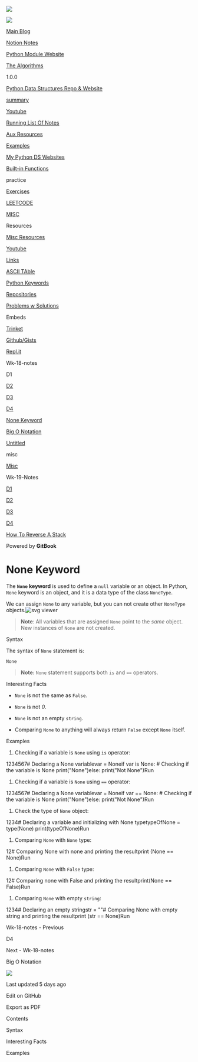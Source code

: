 <a href="../index.html" class="link-a079aa82--primary-53a25e66--logoLink-10d08504"></a>

<img src="https://gblobscdn.gitbook.com/spaces%2F-MgPMwrt_bII3PHshADs%2Favatar-rectangle-1628628415210.png?alt=media" class="image-67b14f24--logo-35ac2404--small-5fbe8ad7" />

<a href="../index.html" class="link-a079aa82--primary-53a25e66--logoLink-10d08504"></a>

<img src="https://gblobscdn.gitbook.com/spaces%2F-MgPMwrt_bII3PHshADs%2Favatar-rectangle-1628628415210.png?alt=media" class="image-67b14f24--logo-35ac2404--medium-5fbe8af6" />

<a href="https://bgoonz-blog.netlify.app/#gsc.tab=0" class="button-36063075--medium-6e2a217a--button-f76f0854--linkButton-67c61496--links-4b2c949c"><span class="text-4505230f--UIH400-4e41e82a--textContentFamily-49a318e1--text-8ee2c8b2"><span class="text-4505230f--UIH400-4e41e82a--textContentFamily-49a318e1">Main Blog</span></span></a>

<a href="https://golden-lobe-519.notion.site/Data-Structures-c3fe3debbe494b929ed2f20070b631f8" class="button-36063075--medium-6e2a217a--button-f76f0854--linkButton-67c61496--links-4b2c949c"><span class="text-4505230f--UIH400-4e41e82a--textContentFamily-49a318e1--text-8ee2c8b2"><span class="text-4505230f--UIH400-4e41e82a--textContentFamily-49a318e1">Notion Notes</span></span></a>

<a href="https://thealgorithms.netlify.app/#" class="button-36063075--medium-6e2a217a--button-f76f0854--linkButton-67c61496--links-4b2c949c"><span class="text-4505230f--UIH400-4e41e82a--textContentFamily-49a318e1--text-8ee2c8b2"><span class="text-4505230f--UIH400-4e41e82a--textContentFamily-49a318e1">Python Module Website</span></span></a>

<a href="https://bgoonz-branch-the-algos.vercel.app/" class="button-36063075--medium-6e2a217a--button-f76f0854--linkButton-67c61496--links-4b2c949c"><span class="text-4505230f--UIH400-4e41e82a--textContentFamily-49a318e1--text-8ee2c8b2"><span class="text-4505230f--UIH400-4e41e82a--textContentFamily-49a318e1">The Algorithms</span></span></a>

1.0.0

<a href="../index.html" class="navButton-94f2579c--navButtonClickable-161b88ca"><span class="text-4505230f--UIH300-2063425d--textContentFamily-49a318e1--navButtonLabel-14a4968f">Python Data Structures Repo &amp; Website</span></a>

<a href="../summary.html" class="navButton-94f2579c--navButtonClickable-161b88ca"><span class="text-4505230f--UIH300-2063425d--textContentFamily-49a318e1--navButtonLabel-14a4968f">summary</span></a>

<a href="../youtube.html" class="navButton-94f2579c--navButtonClickable-161b88ca"><span class="text-4505230f--UIH300-2063425d--textContentFamily-49a318e1--navButtonLabel-14a4968f">Youtube</span></a>

<a href="../running-list-of-notes.html" class="navButton-94f2579c--navButtonClickable-161b88ca"><span class="text-4505230f--UIH300-2063425d--textContentFamily-49a318e1--navButtonLabel-14a4968f">Running List Of Notes</span></a>

<a href="../aux-resources.html" class="navButton-94f2579c--navButtonClickable-161b88ca"><span class="text-4505230f--UIH300-2063425d--textContentFamily-49a318e1--navButtonLabel-14a4968f">Aux Resources</span></a>

<a href="../untitled.html" class="navButton-94f2579c--navButtonClickable-161b88ca"><span class="text-4505230f--UIH300-2063425d--textContentFamily-49a318e1--navButtonLabel-14a4968f">Examples</span></a>

<a href="../my-python-ds-websites.html" class="navButton-94f2579c--navButtonClickable-161b88ca"><span class="text-4505230f--UIH300-2063425d--textContentFamily-49a318e1--navButtonLabel-14a4968f">My Python DS Websites</span></a>

<a href="../built-in-functions.html" class="navButton-94f2579c--navButtonClickable-161b88ca"><span class="text-4505230f--UIH300-2063425d--textContentFamily-49a318e1--navButtonLabel-14a4968f">Built-in Functions</span></a>

<span class="text-4505230f--UIH300-2063425d--textContentFamily-49a318e1--navButtonLabel-14a4968f"><span class="text-4505230f--InfoH200-3a8a7a86--textContentFamily-49a318e1">practice</span></span>

<a href="../practice/exercises.html" class="navButton-94f2579c--navButtonClickable-161b88ca"><span class="text-4505230f--UIH300-2063425d--textContentFamily-49a318e1--navButtonLabel-14a4968f">Exercises</span></a>

<a href="../practice/leetcode.html" class="navButton-94f2579c--navButtonClickable-161b88ca"><span class="text-4505230f--UIH300-2063425d--textContentFamily-49a318e1--navButtonLabel-14a4968f">LEETCODE</span></a>

<a href="../practice/untitled.html" class="navButton-94f2579c--navButtonClickable-161b88ca"><span class="text-4505230f--UIH300-2063425d--textContentFamily-49a318e1--navButtonLabel-14a4968f">MISC</span></a>

<span class="text-4505230f--UIH300-2063425d--textContentFamily-49a318e1--navButtonLabel-14a4968f"><span class="text-4505230f--InfoH200-3a8a7a86--textContentFamily-49a318e1">Resources</span></span>

<a href="../resources/misc-resources.html" class="navButton-94f2579c--navButtonClickable-161b88ca"><span class="text-4505230f--UIH300-2063425d--textContentFamily-49a318e1--navButtonLabel-14a4968f">Misc Resources</span></a>

<a href="../resources/youtube-1.html" class="navButton-94f2579c--navButtonClickable-161b88ca"><span class="text-4505230f--UIH300-2063425d--textContentFamily-49a318e1--navButtonLabel-14a4968f">Youtube</span></a>

<a href="../resources/links.html" class="navButton-94f2579c--navButtonClickable-161b88ca"><span class="text-4505230f--UIH300-2063425d--textContentFamily-49a318e1--navButtonLabel-14a4968f">Links</span></a>

<a href="../resources/ascii-table.html" class="navButton-94f2579c--navButtonClickable-161b88ca"><span class="text-4505230f--UIH300-2063425d--textContentFamily-49a318e1--navButtonLabel-14a4968f">ASCII TAble</span></a>

<a href="../resources/python-keywords.html" class="navButton-94f2579c--navButtonClickable-161b88ca"><span class="text-4505230f--UIH300-2063425d--textContentFamily-49a318e1--navButtonLabel-14a4968f">Python Keywords</span></a>

<a href="../resources/repositories.html" class="navButton-94f2579c--navButtonClickable-161b88ca"><span class="text-4505230f--UIH300-2063425d--textContentFamily-49a318e1--navButtonLabel-14a4968f">Repositories</span></a>

<a href="../resources/problems-w-solutions.html" class="navButton-94f2579c--navButtonClickable-161b88ca"><span class="text-4505230f--UIH300-2063425d--textContentFamily-49a318e1--navButtonLabel-14a4968f">Problems w Solutions</span></a>

<span class="text-4505230f--UIH300-2063425d--textContentFamily-49a318e1--navButtonLabel-14a4968f"><span class="text-4505230f--InfoH200-3a8a7a86--textContentFamily-49a318e1">Embeds</span></span>

<a href="../embeds/trinket.html" class="navButton-94f2579c--navButtonClickable-161b88ca"><span class="text-4505230f--UIH300-2063425d--textContentFamily-49a318e1--navButtonLabel-14a4968f">Trinket</span></a>

<a href="../embeds/github-gists.html" class="navButton-94f2579c--navButtonClickable-161b88ca"><span class="text-4505230f--UIH300-2063425d--textContentFamily-49a318e1--navButtonLabel-14a4968f">Github/Gists</span></a>

<a href="../embeds/repl.it.html" class="navButton-94f2579c--navButtonClickable-161b88ca"><span class="text-4505230f--UIH300-2063425d--textContentFamily-49a318e1--navButtonLabel-14a4968f">Repl.it</span></a>

<span class="text-4505230f--UIH300-2063425d--textContentFamily-49a318e1--navButtonLabel-14a4968f"><span class="text-4505230f--InfoH200-3a8a7a86--textContentFamily-49a318e1">Wk-18-notes</span></span>

<span class="text-4505230f--UIH300-2063425d--textContentFamily-49a318e1--navButtonLabel-14a4968f">D1</span>

<a href="d2.html" class="navButton-94f2579c--navButtonClickable-161b88ca"><span class="text-4505230f--UIH300-2063425d--textContentFamily-49a318e1--navButtonLabel-14a4968f">D2</span></a>

<a href="d3.html" class="navButton-94f2579c--navButtonClickable-161b88ca"><span class="text-4505230f--UIH300-2063425d--textContentFamily-49a318e1--navButtonLabel-14a4968f">D3</span></a>

<a href="d4.html" class="navButton-94f2579c--navButtonClickable-161b88ca"><span class="text-4505230f--UIH300-2063425d--textContentFamily-49a318e1--navButtonLabel-14a4968f">D4</span></a>

<a href="none-keyword.html" class="navButton-94f2579c--navButtonClickable-161b88ca--navButtonOpened-6a88552e"><span class="text-4505230f--UIH300-2063425d--textContentFamily-49a318e1--navButtonLabel-14a4968f">None Keyword</span></a>

<a href="big-o-notation.html" class="navButton-94f2579c--navButtonClickable-161b88ca"><span class="text-4505230f--UIH300-2063425d--textContentFamily-49a318e1--navButtonLabel-14a4968f">Big O Notation</span></a>

<a href="untitled.html" class="navButton-94f2579c--navButtonClickable-161b88ca"><span class="text-4505230f--UIH300-2063425d--textContentFamily-49a318e1--navButtonLabel-14a4968f">Untitled</span></a>

<span class="text-4505230f--UIH300-2063425d--textContentFamily-49a318e1--navButtonLabel-14a4968f"><span class="text-4505230f--InfoH200-3a8a7a86--textContentFamily-49a318e1">misc</span></span>

<a href="../misc/misc.html" class="navButton-94f2579c--navButtonClickable-161b88ca"><span class="text-4505230f--UIH300-2063425d--textContentFamily-49a318e1--navButtonLabel-14a4968f">Misc</span></a>

<span class="text-4505230f--UIH300-2063425d--textContentFamily-49a318e1--navButtonLabel-14a4968f"><span class="text-4505230f--InfoH200-3a8a7a86--textContentFamily-49a318e1">Wk-19-Notes</span></span>

<a href="../wk-19-notes/d1.html" class="navButton-94f2579c--navButtonClickable-161b88ca"><span class="text-4505230f--UIH300-2063425d--textContentFamily-49a318e1--navButtonLabel-14a4968f">D1</span></a>

<a href="../wk-19-notes/d2.html" class="navButton-94f2579c--navButtonClickable-161b88ca"><span class="text-4505230f--UIH300-2063425d--textContentFamily-49a318e1--navButtonLabel-14a4968f">D2</span></a>

<a href="../wk-19-notes/d3.html" class="navButton-94f2579c--navButtonClickable-161b88ca"><span class="text-4505230f--UIH300-2063425d--textContentFamily-49a318e1--navButtonLabel-14a4968f">D3</span></a>

<a href="../wk-19-notes/untitled.html" class="navButton-94f2579c--navButtonClickable-161b88ca"><span class="text-4505230f--UIH300-2063425d--textContentFamily-49a318e1--navButtonLabel-14a4968f">D4</span></a>

<a href="../wk-19-notes/how-to-reverse-a-stack.html" class="navButton-94f2579c--navButtonClickable-161b88ca"><span class="text-4505230f--UIH300-2063425d--textContentFamily-49a318e1--navButtonLabel-14a4968f">How To Reverse A Stack</span></a>

<a href="https://www.gitbook.com/?utm_source=content&amp;utm_medium=trademark&amp;utm_campaign=bootcamp42" class="reset-3c756112--trademark-a8da4b94"></a>

<span class="text-4505230f--TextH200-a3425406--textUIFamily-5ebd8e40">Powered by **GitBook**</span>

# <span class="text-4505230f--DisplayH900-bfb998fa--textContentFamily-49a318e1">None Keyword</span>

<span class="text-4505230f--UIH300-2063425d--textUIFamily-5ebd8e40--text-8ee2c8b2"></span>

<span class="text-4505230f--UIH300-2063425d--textUIFamily-5ebd8e40--text-8ee2c8b2"></span>

<span class="text-4505230f--UIH300-2063425d--textUIFamily-5ebd8e40--text-8ee2c8b2"></span>

<span class="text-4505230f--TextH400-3033861f--textContentFamily-49a318e1"><span data-key="4572e072d63f4601a261c252e5337728"><span data-offset-key="4572e072d63f4601a261c252e5337728:0">The </span><span data-offset-key="4572e072d63f4601a261c252e5337728:1">**`None`**</span><span data-offset-key="4572e072d63f4601a261c252e5337728:2"> **keyword**</span><span data-offset-key="4572e072d63f4601a261c252e5337728:3"> is used to define a </span><span data-offset-key="4572e072d63f4601a261c252e5337728:4">`null`</span><span data-offset-key="4572e072d63f4601a261c252e5337728:5"> variable or an object. In Python, </span><span data-offset-key="4572e072d63f4601a261c252e5337728:6">`None`</span><span data-offset-key="4572e072d63f4601a261c252e5337728:7"> keyword is an object, and it is a data type of the class </span><span data-offset-key="4572e072d63f4601a261c252e5337728:8">`NoneType`</span><span data-offset-key="4572e072d63f4601a261c252e5337728:9">.</span></span></span>

<span class="text-4505230f--TextH400-3033861f--textContentFamily-49a318e1"><span data-key="dfa1fe13dc724fa2a5d262d32a36bce9"><span data-offset-key="dfa1fe13dc724fa2a5d262d32a36bce9:0">We can assign </span><span data-offset-key="dfa1fe13dc724fa2a5d262d32a36bce9:1">`None`</span><span data-offset-key="dfa1fe13dc724fa2a5d262d32a36bce9:2"> to any variable, but you can not create other </span><span data-offset-key="dfa1fe13dc724fa2a5d262d32a36bce9:3">`NoneType`</span><span data-offset-key="dfa1fe13dc724fa2a5d262d32a36bce9:4"> objects.</span></span><span data-slate-void="true" data-key="f11824b28e3f4c9b9e83a81f324ec0a7"><span class="reset-3c756112--frameInlineVoid-73b6a96b" data-key="f11824b28e3f4c9b9e83a81f324ec0a7"><img src="https://www.educative.io/api/edpresso/shot/6479146551083008/image/4520241998594048" alt="svg viewer" class="image-67b14f24--image-54d049be" /></span></span><span data-key="a4c70793a87641379c8f01745a848c47"><span data-offset-key="a4c70793a87641379c8f01745a848c47:0"><span data-slate-zero-width="z">​</span></span></span></span>

> <span class="text-4505230f--TextH400-3033861f--textContentFamily-49a318e1"><span data-key="18ad94a1d3b047929dad68ed60ca1217"><span data-offset-key="18ad94a1d3b047929dad68ed60ca1217:0">**Note**</span><span data-offset-key="18ad94a1d3b047929dad68ed60ca1217:1">: All variables that are assigned </span><span data-offset-key="18ad94a1d3b047929dad68ed60ca1217:2">`None`</span><span data-offset-key="18ad94a1d3b047929dad68ed60ca1217:3"> point to the </span><span data-offset-key="18ad94a1d3b047929dad68ed60ca1217:4">_same_</span><span data-offset-key="18ad94a1d3b047929dad68ed60ca1217:5"> object. New instances of </span><span data-offset-key="18ad94a1d3b047929dad68ed60ca1217:6">`None`</span><span data-offset-key="18ad94a1d3b047929dad68ed60ca1217:7"> are not created.</span></span></span>

<span class="text-4505230f--HeadingH700-04e1a2a3--textContentFamily-49a318e1"><span data-key="fdba46727f2c40bc84e32e7be36be6d9"><span data-offset-key="fdba46727f2c40bc84e32e7be36be6d9:0">Syntax</span></span></span>

<span class="text-4505230f--TextH400-3033861f--textContentFamily-49a318e1"><span data-key="b4043dd88d544b3d9b43146a1dc71be6"><span data-offset-key="b4043dd88d544b3d9b43146a1dc71be6:0">The syntax of </span><span data-offset-key="b4043dd88d544b3d9b43146a1dc71be6:1">`None`</span><span data-offset-key="b4043dd88d544b3d9b43146a1dc71be6:2"> statement is:</span></span></span>

    None

> <span class="text-4505230f--TextH400-3033861f--textContentFamily-49a318e1"><span data-key="a37bf73072c04ec988a8ecf745a8fe66"><span data-offset-key="a37bf73072c04ec988a8ecf745a8fe66:0">**Note:**</span><span data-offset-key="a37bf73072c04ec988a8ecf745a8fe66:1"> </span><span data-offset-key="a37bf73072c04ec988a8ecf745a8fe66:2">`None`</span><span data-offset-key="a37bf73072c04ec988a8ecf745a8fe66:3"> statement supports both </span><span data-offset-key="a37bf73072c04ec988a8ecf745a8fe66:4">`is`</span><span data-offset-key="a37bf73072c04ec988a8ecf745a8fe66:5"> and </span><span data-offset-key="a37bf73072c04ec988a8ecf745a8fe66:6">`==`</span><span data-offset-key="a37bf73072c04ec988a8ecf745a8fe66:7"> operators.</span></span></span>

<span class="text-4505230f--HeadingH700-04e1a2a3--textContentFamily-49a318e1"><span data-key="493c21b71b3e43dc9a14885555e5be81"><span data-offset-key="493c21b71b3e43dc9a14885555e5be81:0">Interesting Facts</span></span></span>

- <span class="text-4505230f--TextH400-3033861f--textContentFamily-49a318e1"><span data-key="0ef8dedec2e74640b5a0b0bb13290087"><span data-offset-key="0ef8dedec2e74640b5a0b0bb13290087:0">`None`</span><span data-offset-key="0ef8dedec2e74640b5a0b0bb13290087:1"> is not the same as </span><span data-offset-key="0ef8dedec2e74640b5a0b0bb13290087:2">`False`</span><span data-offset-key="0ef8dedec2e74640b5a0b0bb13290087:3">.</span></span></span>

- <span class="text-4505230f--TextH400-3033861f--textContentFamily-49a318e1"><span data-key="f1308bdbea4b498b837f4db2b7dcbee3"><span data-offset-key="f1308bdbea4b498b837f4db2b7dcbee3:0">`None`</span><span data-offset-key="f1308bdbea4b498b837f4db2b7dcbee3:1"> is not </span><span data-offset-key="f1308bdbea4b498b837f4db2b7dcbee3:2">_0_</span><span data-offset-key="f1308bdbea4b498b837f4db2b7dcbee3:3">.</span></span></span>

- <span class="text-4505230f--TextH400-3033861f--textContentFamily-49a318e1"><span data-key="578b0192e742454c918596740e54d4a8"><span data-offset-key="578b0192e742454c918596740e54d4a8:0">`None`</span><span data-offset-key="578b0192e742454c918596740e54d4a8:1"> is not an empty </span><span data-offset-key="578b0192e742454c918596740e54d4a8:2">`string`</span><span data-offset-key="578b0192e742454c918596740e54d4a8:3">.</span></span></span>

- <span class="text-4505230f--TextH400-3033861f--textContentFamily-49a318e1"><span data-key="74e7a5e9742740f28df3d0828454a5ce"><span data-offset-key="74e7a5e9742740f28df3d0828454a5ce:0">Comparing </span><span data-offset-key="74e7a5e9742740f28df3d0828454a5ce:1">`None`</span><span data-offset-key="74e7a5e9742740f28df3d0828454a5ce:2"> to anything will always return </span><span data-offset-key="74e7a5e9742740f28df3d0828454a5ce:3">`False`</span><span data-offset-key="74e7a5e9742740f28df3d0828454a5ce:4"> except </span><span data-offset-key="74e7a5e9742740f28df3d0828454a5ce:5">`None`</span><span data-offset-key="74e7a5e9742740f28df3d0828454a5ce:6"> itself.</span></span></span>

<span class="text-4505230f--HeadingH700-04e1a2a3--textContentFamily-49a318e1"><span data-key="8fa12bb00ecc4990aabd34c19625b15b"><span data-offset-key="8fa12bb00ecc4990aabd34c19625b15b:0">Examples</span></span></span>

1.  <span class="text-4505230f--TextH400-3033861f--textContentFamily-49a318e1"><span data-key="a840c70f0bd240b3b49f74fba86133f8"><span data-offset-key="a840c70f0bd240b3b49f74fba86133f8:0">Checking if a variable is </span><span data-offset-key="a840c70f0bd240b3b49f74fba86133f8:1">`None`</span><span data-offset-key="a840c70f0bd240b3b49f74fba86133f8:2"> using </span><span data-offset-key="a840c70f0bd240b3b49f74fba86133f8:3">`is`</span><span data-offset-key="a840c70f0bd240b3b49f74fba86133f8:4"> operator:</span></span></span>

<span class="text-4505230f--TextH400-3033861f--textContentFamily-49a318e1"><span data-key="804a0b7554c24caa824a76375208f3e0"><span data-offset-key="804a0b7554c24caa824a76375208f3e0:0">1234567\# Declaring a None variablevar = Noneif var is None: \# Checking if the variable is None print("None")else: print("Not None")Run</span></span></span>

1.  <span class="text-4505230f--TextH400-3033861f--textContentFamily-49a318e1"><span data-key="59f9689902fa45aab4fbfcd1a702f365"><span data-offset-key="59f9689902fa45aab4fbfcd1a702f365:0">Checking if a variable is </span><span data-offset-key="59f9689902fa45aab4fbfcd1a702f365:1">`None`</span><span data-offset-key="59f9689902fa45aab4fbfcd1a702f365:2"> using </span><span data-offset-key="59f9689902fa45aab4fbfcd1a702f365:3">`==`</span><span data-offset-key="59f9689902fa45aab4fbfcd1a702f365:4"> operator:</span></span></span>

<span class="text-4505230f--TextH400-3033861f--textContentFamily-49a318e1"><span data-key="1112b2ef95cb414fb37fa1455eb7e1b9"><span data-offset-key="1112b2ef95cb414fb37fa1455eb7e1b9:0">1234567\# Declaring a None variablevar = Noneif var == None: \# Checking if the variable is None print("None")else: print("Not None")Run</span></span></span>

1.  <span class="text-4505230f--TextH400-3033861f--textContentFamily-49a318e1"><span data-key="ec4c9154e46a4681b5cc75caea7acdf9"><span data-offset-key="ec4c9154e46a4681b5cc75caea7acdf9:0">Check the type of </span><span data-offset-key="ec4c9154e46a4681b5cc75caea7acdf9:1">`None`</span><span data-offset-key="ec4c9154e46a4681b5cc75caea7acdf9:2"> object:</span></span></span>

<span class="text-4505230f--TextH400-3033861f--textContentFamily-49a318e1"><span data-key="60380b033b1d4f189eea61839e610fb6"><span data-offset-key="60380b033b1d4f189eea61839e610fb6:0">1234\# Declaring a variable and initializing with None typetypeOfNone = type(None) print(typeOfNone)Run</span></span></span>

1.  <span class="text-4505230f--TextH400-3033861f--textContentFamily-49a318e1"><span data-key="1db3301f79aa4b63a2c3ff6d8168272e"><span data-offset-key="1db3301f79aa4b63a2c3ff6d8168272e:0">Comparing </span><span data-offset-key="1db3301f79aa4b63a2c3ff6d8168272e:1">`None`</span><span data-offset-key="1db3301f79aa4b63a2c3ff6d8168272e:2"> with </span><span data-offset-key="1db3301f79aa4b63a2c3ff6d8168272e:3">`None`</span><span data-offset-key="1db3301f79aa4b63a2c3ff6d8168272e:4"> type:</span></span></span>

<span class="text-4505230f--TextH400-3033861f--textContentFamily-49a318e1"><span data-key="bc85a317812340f7bba260c0c2a247aa"><span data-offset-key="bc85a317812340f7bba260c0c2a247aa:0">12\# Comparing None with none and printing the resultprint (None == None)Run</span></span></span>

1.  <span class="text-4505230f--TextH400-3033861f--textContentFamily-49a318e1"><span data-key="892f8082b51f4150a233c23462bc4485"><span data-offset-key="892f8082b51f4150a233c23462bc4485:0">Comparing </span><span data-offset-key="892f8082b51f4150a233c23462bc4485:1">`None`</span><span data-offset-key="892f8082b51f4150a233c23462bc4485:2"> with </span><span data-offset-key="892f8082b51f4150a233c23462bc4485:3">`False`</span><span data-offset-key="892f8082b51f4150a233c23462bc4485:4"> type:</span></span></span>

<span class="text-4505230f--TextH400-3033861f--textContentFamily-49a318e1"><span data-key="3b513051156a4895b7a944a7ab9ff765"><span data-offset-key="3b513051156a4895b7a944a7ab9ff765:0">12\# Comparing none with False and printing the resultprint(None == False)Run</span></span></span>

1.  <span class="text-4505230f--TextH400-3033861f--textContentFamily-49a318e1"><span data-key="2c5be460fc1a4626ba38b9a53554d40e"><span data-offset-key="2c5be460fc1a4626ba38b9a53554d40e:0">Comparing </span><span data-offset-key="2c5be460fc1a4626ba38b9a53554d40e:1">`None`</span><span data-offset-key="2c5be460fc1a4626ba38b9a53554d40e:2"> with empty </span><span data-offset-key="2c5be460fc1a4626ba38b9a53554d40e:3">`string`</span><span data-offset-key="2c5be460fc1a4626ba38b9a53554d40e:4">:</span></span></span>

<span class="text-4505230f--TextH400-3033861f--textContentFamily-49a318e1"><span data-key="ddf85cb9004b41c3bbac7cfb111ed337"><span data-offset-key="ddf85cb9004b41c3bbac7cfb111ed337:0">1234\# Declaring an empty stringstr = ""\# Comparing None with empty string and printing the resultprint (str == None)Run</span></span></span>

<a href="d4.html" class="reset-3c756112--card-6570f064--whiteCard-fff091a4--cardPrevious-56a5e674"></a>

<span class="text-4505230f--TextH200-a3425406--textContentFamily-49a318e1">Wk-18-notes - Previous</span>

<span class="text-4505230f--UIH400-4e41e82a--textContentFamily-49a318e1">D4</span>

<a href="big-o-notation.html" class="reset-3c756112--card-6570f064--whiteCard-fff091a4--cardNext-19241c42"></a>

<span class="text-4505230f--TextH200-a3425406--textContentFamily-49a318e1">Next - Wk-18-notes</span>

<span class="text-4505230f--UIH400-4e41e82a--textContentFamily-49a318e1">Big O Notation</span>

<img src="https://avatars.githubusercontent.com/u/66654881?v=4" class="image-67b14f24--avatar-1c1d03ec" />

<span class="text-4505230f--TextH200-a3425406--textContentFamily-49a318e1">Last updated 5 days ago</span>

<a href="https://github.com/bgoonz/DATA_STRUC_PYTHON_NOTES/blob/master/wk-18/none-keyword.md" class="reset-3c756112--menuItem-aa02f6ec--menuItemLight-757d5235--menuItemInline-173bdf97--pageSideMenuItem-22949732"></a>

<span class="text-4505230f--UIH300-2063425d--textUIFamily-5ebd8e40">Edit on GitHub</span>

<span class="text-4505230f--UIH300-2063425d--textUIFamily-5ebd8e40">Export as PDF</span>

<span class="text-4505230f--InfoH100-1e92e1d1--textContentFamily-49a318e1">Contents</span>

<a href="none-keyword.html#syntax" class="reset-3c756112--menuItem-aa02f6ec--menuItemLight-757d5235--menuItemInline-173bdf97--pageTocItem-f4427024"></a>

<span class="text-4505230f--UIH300-2063425d--textContentFamily-49a318e1"><span class="text-4505230f--UIH200-50ead35f--textContentFamily-49a318e1">Syntax</span></span>

<a href="none-keyword.html#interesting-facts" class="reset-3c756112--menuItem-aa02f6ec--menuItemLight-757d5235--menuItemInline-173bdf97--pageTocItem-f4427024"></a>

<span class="text-4505230f--UIH300-2063425d--textContentFamily-49a318e1"><span class="text-4505230f--UIH200-50ead35f--textContentFamily-49a318e1">Interesting Facts</span></span>

<a href="none-keyword.html#examples" class="reset-3c756112--menuItem-aa02f6ec--menuItemLight-757d5235--menuItemInline-173bdf97--pageTocItem-f4427024"></a>

<span class="text-4505230f--UIH300-2063425d--textContentFamily-49a318e1"><span class="text-4505230f--UIH200-50ead35f--textContentFamily-49a318e1">Examples</span></span>
